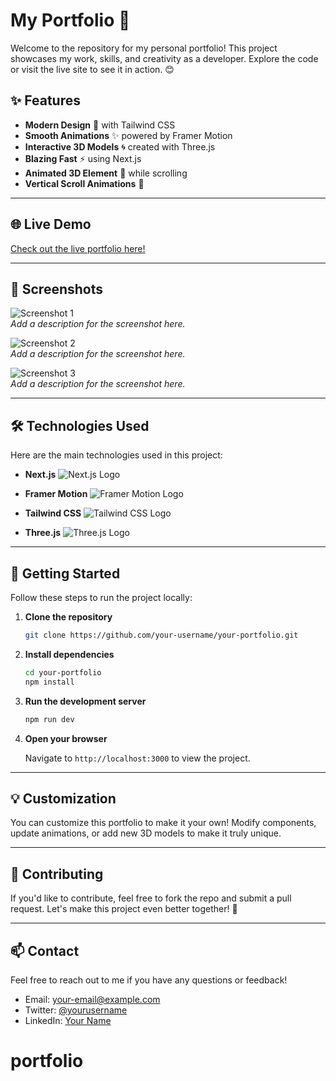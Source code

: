 # My Portfolio 🚀

Welcome to the repository for my personal portfolio! This project showcases my work, skills, and creativity as a developer. Explore the code or visit the live site to see it in action. 😊

## ✨ Features

- **Modern Design** 🎨 with Tailwind CSS
- **Smooth Animations** ✨ powered by Framer Motion
- **Interactive 3D Models** 🌀 created with Three.js
- **Blazing Fast** ⚡ using Next.js
- **Animated 3D Element** 🧬 while scrolling
- **Vertical Scroll Animations** 🌟

---

## 🌐 Live Demo

[Check out the live portfolio here!](#)

---

## 📸 Screenshots

![Screenshot 1](#)  
_Add a description for the screenshot here._

![Screenshot 2](#)  
_Add a description for the screenshot here._

![Screenshot 3](#)  
_Add a description for the screenshot here._

---

## 🛠️ Technologies Used

Here are the main technologies used in this project:

- **Next.js**
  ![Next.js Logo](#)

- **Framer Motion**
  ![Framer Motion Logo](#)

- **Tailwind CSS**
  ![Tailwind CSS Logo](#)

- **Three.js**
  ![Three.js Logo](#)

---

## 🚀 Getting Started

Follow these steps to run the project locally:

1. **Clone the repository**

   ```bash
   git clone https://github.com/your-username/your-portfolio.git
   ```

2. **Install dependencies**

   ```bash
   cd your-portfolio
   npm install
   ```

3. **Run the development server**

   ```bash
   npm run dev
   ```

4. **Open your browser**

   Navigate to `http://localhost:3000` to view the project.

---

## 💡 Customization

You can customize this portfolio to make it your own! Modify components, update animations, or add new 3D models to make it truly unique.

---

## 🤝 Contributing

If you'd like to contribute, feel free to fork the repo and submit a pull request. Let's make this project even better together! 🌟

---

## 📫 Contact

Feel free to reach out to me if you have any questions or feedback!

- Email: your-email@example.com
- Twitter: [@yourusername](https://twitter.com/yourusername)
- LinkedIn: [Your Name](https://linkedin.com/in/yourusername)

# portfolio
